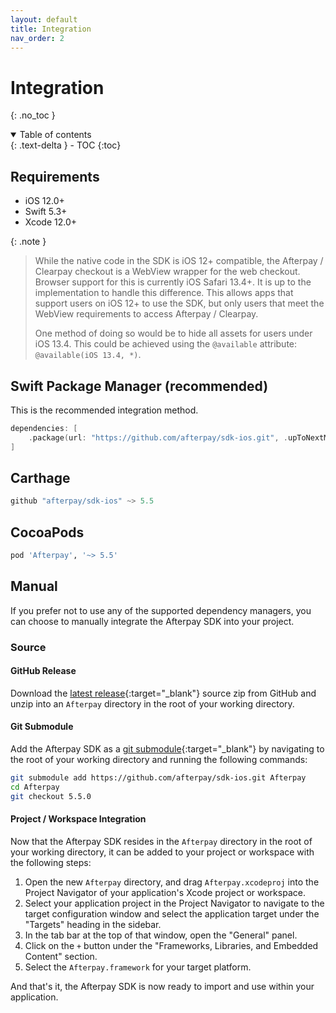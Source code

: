 ```yaml
---
layout: default
title: Integration
nav_order: 2
---
```


# Integration
{: .no_toc }

<details open markdown="block">
  <summary>
    Table of contents
  </summary>
  {: .text-delta }
- TOC
{:toc}
</details>

## Requirements

- iOS 12.0+
- Swift 5.3+
- Xcode 12.0+

{: .note }
> While the native code in the SDK is iOS 12+ compatible, the Afterpay / Clearpay checkout is a WebView wrapper for the web checkout. Browser support for this is currently iOS Safari 13.4+. It is up to the implementation to handle this difference. This allows apps that support users on iOS 12+ to use the SDK, but only users that meet the WebView requirements to access Afterpay / Clearpay.
>
> One method of doing so would be to hide all assets for users under iOS 13.4. This could be achieved using the `@available` attribute: `@available(iOS 13.4, *)`.

## Swift Package Manager (recommended)

This is the recommended integration method.

``` swift
dependencies: [
    .package(url: "https://github.com/afterpay/sdk-ios.git", .upToNextMajor(from: "5.5.0"))
]
```

## Carthage

``` swift
github "afterpay/sdk-ios" ~> 5.5
```

## CocoaPods

``` ruby
pod 'Afterpay', '~> 5.5'
```
## Manual

If you prefer not to use any of the supported dependency managers, you can choose to manually integrate the Afterpay SDK into your project.

### Source

#### GitHub Release

Download the [latest release][latest-release]{:target="_blank"} source zip from GitHub and unzip into an `Afterpay` directory in the root of your working directory.

#### Git Submodule

Add the Afterpay SDK as a [git submodule][git-submodule]{:target="_blank"} by navigating to the root of your working directory and running the following commands:

``` sh
git submodule add https://github.com/afterpay/sdk-ios.git Afterpay
cd Afterpay
git checkout 5.5.0
```

#### Project / Workspace Integration

Now that the Afterpay SDK resides in the `Afterpay` directory in the root of your working directory, it can be added to your project or workspace with the following steps:

1. Open the new `Afterpay` directory, and drag `Afterpay.xcodeproj` into the Project Navigator of your application's Xcode project or workspace.
2. Select your application project in the Project Navigator to navigate to the target configuration window and select the application target under the "Targets" heading in the sidebar.
3. In the tab bar at the top of that window, open the "General" panel.
4. Click on the `+` button under the "Frameworks, Libraries, and Embedded Content" section.
5. Select the `Afterpay.framework` for your target platform.

And that's it, the Afterpay SDK is now ready to import and use within your application.

[git-submodule]: https://git-scm.com/docs/git-submodule
[latest-release]: https://github.com/afterpay/sdk-ios/releases/latest
